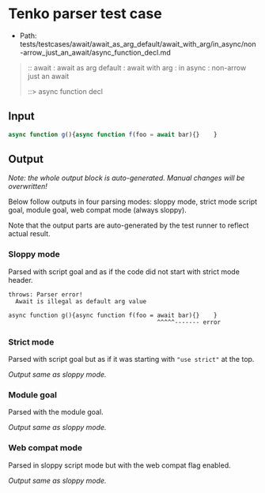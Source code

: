 # Tenko parser test case

- Path: tests/testcases/await/await_as_arg_default/await_with_arg/in_async/non-arrow_just_an_await/async_function_decl.md

> :: await : await as arg default : await with arg : in async : non-arrow just an await
>
> ::> async function decl

## Input

`````js
async function g(){async function f(foo = await bar){}    }
`````

## Output

_Note: the whole output block is auto-generated. Manual changes will be overwritten!_

Below follow outputs in four parsing modes: sloppy mode, strict mode script goal, module goal, web compat mode (always sloppy).

Note that the output parts are auto-generated by the test runner to reflect actual result.

### Sloppy mode

Parsed with script goal and as if the code did not start with strict mode header.

`````
throws: Parser error!
  Await is illegal as default arg value

async function g(){async function f(foo = await bar){}    }
                                          ^^^^^------- error
`````

### Strict mode

Parsed with script goal but as if it was starting with `"use strict"` at the top.

_Output same as sloppy mode._

### Module goal

Parsed with the module goal.

_Output same as sloppy mode._

### Web compat mode

Parsed in sloppy script mode but with the web compat flag enabled.

_Output same as sloppy mode._
